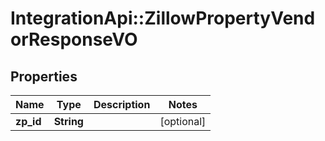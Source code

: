 # IntegrationApi::ZillowPropertyVendorResponseVO

## Properties
Name | Type | Description | Notes
------------ | ------------- | ------------- | -------------
**zp_id** | **String** |  | [optional] 


